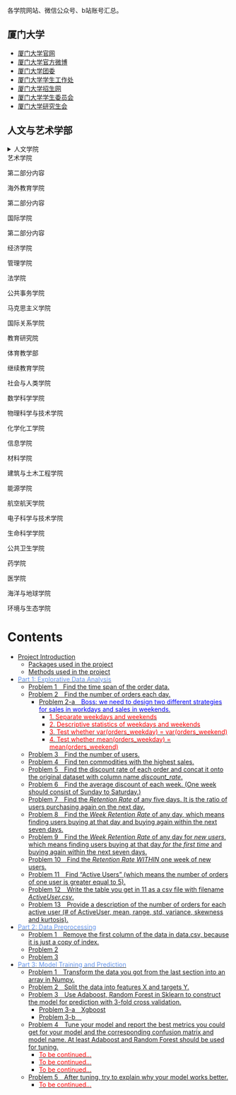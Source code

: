 各学院网站、微信公众号、b站账号汇总。

## 厦门大学
- [厦门大学官网](https://www.xmu.edu.cn/)
- [厦门大学官方微博](https://weibo.com/xmunews)
- [厦门大学团委](https://tw.xmu.edu.cn/)
- [厦门大学学生工作处](https://xsc.xmu.edu.cn/)
- [厦门大学招生网](https://zsb.xmu.edu.cn/)
- [厦门大学学生委员会](https://xsh.xmu.edu.cn/)
- [厦门大学研究生会](https://yjsh.xmu.edu.cn/)

## 人文与艺术学部

<details>
        <summary>人文学院</summary>
        <p>官网</p>
        <p>团委</p>
        <details>
        <summary>新闻传播学院</summary>
        <p>官网</p>
        </details>
        <summary>外文学院</summary>
        <p>第二部分内容</p>
        </details>
        <summary>艺术学院</summary>
        <p>第二部分内容</p>
        </details>
        <summary>海外教育学院</summary>
        <p>第二部分内容</p>
        </details>
        <summary>国际学院</summary>
        <p>第二部分内容</p>
        </details>
</details>

经济学院

管理学院

法学院

公共事务学院

马克思主义学院

国际关系学院

教育研究院

体育教学部

继续教育学院

社会与人类学院

数学科学学院

物理科学与技术学院

化学化工学院

信息学院

材料学院

建筑与土木工程学院

能源学院

航空航天学院

电子科学与技术学院

生命科学学院

公共卫生学院

药学院

医学院

海洋与地球学院

环境与生态学院

<h1>Contents<span class="tocSkip"></span></h1>
<div class="toc"><ul class="toc-item"><li><span><a href="#Project-Introduction" data-toc-modified-id="Project-Introduction-0">Project Introduction</a></span><ul class="toc-item"><li><span><a href="#Packages-used-in-the-project" data-toc-modified-id="Packages-used-in-the-project-0.1">Packages used in the project</a></span></li><li><span><a href="#Methods-used-in-the-project" data-toc-modified-id="Methods-used-in-the-project-0.2">Methods used in the project</a></span></li></ul></li><li><span><a href="#Part-1:-Explorative-Data-Analysis" data-toc-modified-id="Part-1:-Explorative-Data-Analysis-1"><font color="#6495ED">Part 1: Explorative Data Analysis</font></a></span><ul class="toc-item"><li><span><a href="#Problem-1 Find-the-time-span-of-the-order-data." data-toc-modified-id="Problem-1 Find-the-time-span-of-the-order-data.-1.1">Problem 1 Find the time span of the order data.</a></span></li><li><span><a href="#Problem-2 Find-the-number-of-orders-each-day." data-toc-modified-id="Problem-2 Find-the-number-of-orders-each-day.-1.2">Problem 2 Find the number of orders each day.</a></span><ul class="toc-item"><li><span><a href="#Problem-2-a Boss:-we-need-to-design-two-different-strategies-for-sales-in-workdays-and-sales-in-weekends.-" data-toc-modified-id="Problem-2-a Boss:-we-need-to-design-two-different-strategies-for-sales-in-workdays-and-sales-in-weekends.--1.2.1">Problem 2-a <font color="blue">Boss: we need to design two different strategies for sales in workdays and sales in weekends. </font></a></span><ul class="toc-item"><li><span><a href="#1.-Separate-weekdays-and-weekends" data-toc-modified-id="1.-Separate-weekdays-and-weekends-1.2.1.1"><font color="red">1. Separate weekdays and weekends</font></a></span></li><li><span><a href="#2.-Descriptive-statistics-of-weekdays-and-weekends" data-toc-modified-id="2.-Descriptive-statistics-of-weekdays-and-weekends-1.2.1.2"><font color="red">2. Descriptive statistics of weekdays and weekends</font></a></span></li><li><span><a href="#3.-Test-whether-var(orders_weekday)-=-var(orders_weekend)" data-toc-modified-id="3.-Test-whether-var(orders_weekday)-=-var(orders_weekend)-1.2.1.3"><font color="red">3. Test whether var(orders_weekday) = var(orders_weekend)</font></a></span></li><li><span><a href="#4.-Test-whether-mean(orders_weekday)-=-mean(orders_weekend)" data-toc-modified-id="4.-Test-whether-mean(orders_weekday)-=-mean(orders_weekend)-1.2.1.4"><font color="red">4. Test whether mean(orders_weekday) = mean(orders_weekend)</font></a></span></li></ul></li></ul></li><li><span><a href="#Problem-3 Find-the-number-of-users." data-toc-modified-id="Problem-3 Find-the-number-of-users.-1.3">Problem 3 Find the number of users.</a></span></li><li><span><a href="#Problem-4 Find-ten-commodities-with-the-highest-sales." data-toc-modified-id="Problem-4 Find-ten-commodities-with-the-highest-sales.-1.4">Problem 4 Find ten commodities with the highest sales.</a></span></li><li><span><a href="#Problem-5 Find-the-discount-rate-of-each-order-and-concat-it-onto-the-original-dataset-with-column-name-discount_rate." data-toc-modified-id="Problem-5 Find-the-discount-rate-of-each-order-and-concat-it-onto-the-original-dataset-with-column-name-discount_rate.-1.5">Problem 5 Find the discount rate of each order and concat it onto the original dataset with column name <em><font>discount_rate</font></em>.</a></span></li><li><span><a href="#Problem-6 Find-the-average-discount-of-each-week.-(One-week-should-consist-of-Sunday-to-Saturday.)" data-toc-modified-id="Problem-6 Find-the-average-discount-of-each-week.-(One-week-should-consist-of-Sunday-to-Saturday.)-1.6">Problem 6 Find the average discount of each week. (One week should consist of Sunday to Saturday.)</a></span></li><li><span><a href="#Problem-7 Find-the-Retention-Rate-of-any-five-days.-It-is-the-ratio-of-users-purchasing-again-on-the-next-day." data-toc-modified-id="Problem-7 Find-the-Retention-Rate-of-any-five-days.-It-is-the-ratio-of-users-purchasing-again-on-the-next-day.-1.7">Problem 7 Find the <em><font>Retention Rate</font></em> of any five days. It is the ratio of users purchasing again on the next day.</a></span></li><li><span><a href="#Problem-8 Find-the-Week-Retention-Rate-of-any-day,-which-means-finding-users-buying-at-that-day-and-buying-again-within-the-next-seven-days." data-toc-modified-id="Problem-8 Find-the-Week-Retention-Rate-of-any-day,-which-means-finding-users-buying-at-that-day-and-buying-again-within-the-next-seven-days.-1.8">Problem 8 Find the <em><font>Week Retention Rate</font></em> of any day, which means finding users buying at that day and buying again within the next seven days.</a></span></li><li><span><a href="#Problem-9 Find-the-Week-Retention-Rate-of-any-day-for-new-users,-which-means-finding-users-buying-at-that-day-for-the-first-time--and-buying-again-within-the-next-seven-days." data-toc-modified-id="Problem-9 Find-the-Week-Retention-Rate-of-any-day-for-new-users,-which-means-finding-users-buying-at-that-day-for-the-first-time--and-buying-again-within-the-next-seven-days.-1.9">Problem 9 Find the <em><font>Week Retention Rate</font></em> of any day for <em><font>new users</font></em>, which means finding users buying at that day <em><font>for the first time</font></em>  and buying again within the next seven days.</a></span></li><li><span><a href="#Problem-10 Find-the-Retention-Rate-WITHIN-one-week-of-new-users." data-toc-modified-id="Problem-10 Find-the-Retention-Rate-WITHIN-one-week-of-new-users.-1.10">Problem 10 Find the <em><font>Retention Rate</font></em> <em><font>WITHIN</font></em> one week of new users.</a></span></li><li><span><a href="#Problem-11 Find-“Active-Users”-(which-means-the-number-of-orders-of-one-user-is-greater-equal-to-5)." data-toc-modified-id="Problem-11 Find-“Active-Users”-(which-means-the-number-of-orders-of-one-user-is-greater-equal-to-5).-1.11">Problem 11 Find “Active Users” (which means the number of orders of one user is greater equal to 5).</a></span></li><li><span><a href="#Problem-12 Write-the-table-you-get-in-11-as-a-csv-file-with-filename-ActiveUser.csv." data-toc-modified-id="Problem-12 Write-the-table-you-get-in-11-as-a-csv-file-with-filename-ActiveUser.csv.-1.12">Problem 12 Write the table you get in 11 as a csv file with filename <em><font>ActiveUser.csv</font></em>.</a></span></li><li><span><a href="#Problem-13 Provide-a-description-of-the-number-of-orders-for-each-active-user-(#-of-ActiveUser,-mean,-range,-std,-variance,-skewness-and-kurtosis)." data-toc-modified-id="Problem-13 Provide-a-description-of-the-number-of-orders-for-each-active-user-(#-of-ActiveUser,-mean,-range,-std,-variance,-skewness-and-kurtosis).-1.13">Problem 13 Provide a description of the number of orders for each active user (# of ActiveUser, mean, range, std, variance, skewness and kurtosis).</a></span></li></ul></li><li><span><a href="#Part-2:-Data-Preprocessing" data-toc-modified-id="Part-2:-Data-Preprocessing-2"><font color="#6495ED">Part 2: Data Preprocessing</font></a></span><ul class="toc-item"><li><span><a href="#Problem-1 Remove-the-first-column-of-the-data-in-data.csv,-because-it-is-just-a-copy-of-index." data-toc-modified-id="Problem-1 Remove-the-first-column-of-the-data-in-data.csv,-because-it-is-just-a-copy-of-index.-2.1">Problem 1 Remove the first column of the data in data.csv, because it is just a copy of index.</a></span></li><li><span><a href="#Problem-2" data-toc-modified-id="Problem-2-2.2">Problem 2</a></span></li><li><span><a href="#Problem-3" data-toc-modified-id="Problem-3-2.3">Problem 3</a></span></li></ul></li><li><span><a href="#Part-3:-Model-Training-and-Prediction" data-toc-modified-id="Part-3:-Model-Training-and-Prediction-3"><font color="#6495ED">Part 3: Model Training and Prediction</font></a></span><ul class="toc-item"><li><span><a href="#Problem-1 Transform-the-data-you-got-from-the-last-section-into-an-array-in-Numpy." data-toc-modified-id="Problem-1 Transform-the-data-you-got-from-the-last-section-into-an-array-in-Numpy.-3.1">Problem 1 Transform the data you got from the last section into an array in Numpy.</a></span></li><li><span><a href="#Problem-2 Split-the-data-into-features-X-and-targets-Y." data-toc-modified-id="Problem-2 Split-the-data-into-features-X-and-targets-Y.-3.2">Problem 2 Split the data into features X and targets Y.</a></span></li><li><span><a href="#Problem-3 Use-Adaboost,-Random-Forest-in-Sklearn-to-construct-the-model-for-prediction-with-3-fold-cross-validation." data-toc-modified-id="Problem-3 Use-Adaboost,-Random-Forest-in-Sklearn-to-construct-the-model-for-prediction-with-3-fold-cross-validation.-3.3">Problem 3 Use Adaboost, Random Forest in Sklearn to construct the model for prediction with 3-fold cross validation.</a></span><ul class="toc-item"><li><span><a href="#Problem-3-a Xgboost" data-toc-modified-id="Problem-3-a Xgboost-3.3.1">Problem 3-a Xgboost</a></span></li><li><span><a href="#Problem-3-b " data-toc-modified-id="Problem-3-b -3.3.2">Problem 3-b </a></span></li></ul></li><li><span><a href="#Problem-4 Tune-your-model-and-report-the-best-metrics-you-could-get-for-your-model-and-the-corresponding-confusion-matrix-and-model-name.-At-least-Adaboost-and-Random-Forest-should-be-used-for-tuning." data-toc-modified-id="Problem-4 Tune-your-model-and-report-the-best-metrics-you-could-get-for-your-model-and-the-corresponding-confusion-matrix-and-model-name.-At-least-Adaboost-and-Random-Forest-should-be-used-for-tuning.-3.4">Problem 4 Tune your model and report the best metrics you could get for your model and the corresponding confusion matrix and model name. At least Adaboost and Random Forest should be used for tuning.</a></span><ul class="toc-item"><li><span><a href="#To-be-continued..." data-toc-modified-id="To-be-continued...-3.4.1"><font color="red">To be continued...</font></a></span></li><li><span><a href="#To-be-continued..." data-toc-modified-id="To-be-continued...-3.4.2"><font color="red">To be continued...</font></a></span></li><li><span><a href="#To-be-continued..." data-toc-modified-id="To-be-continued...-3.4.3"><font color="red">To be continued...</font></a></span></li></ul></li><li><span><a href="#Problem-5 After-tuning,-try-to-explain-why-your-model-works-better." data-toc-modified-id="Problem-5 After-tuning,-try-to-explain-why-your-model-works-better.-3.5">Problem 5 After tuning, try to explain why your model works better.</a></span><ul class="toc-item"><li><span><a href="#To-be-continued..." data-toc-modified-id="To-be-continued...-3.5.1"><font color="red">To be continued...</font></a></span></li></ul></li></ul></li></ul></div>
